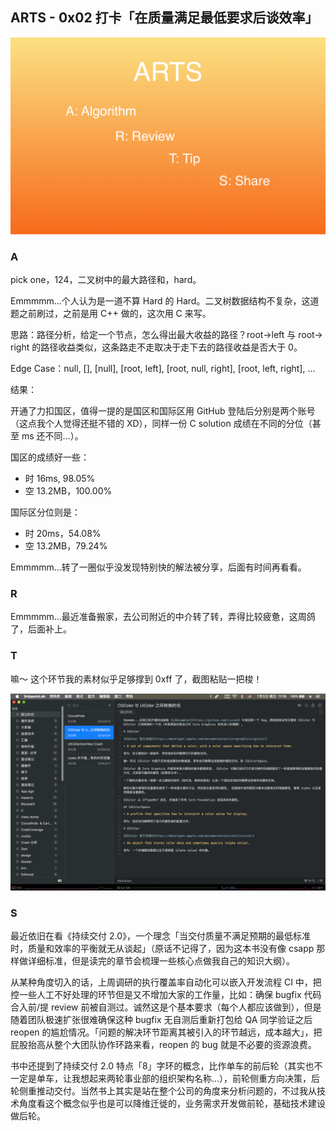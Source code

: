 ## ARTS - 0x02 打卡「在质量满足最低要求后谈效率」

![](../../arts.png)

### A

pick one，124，二叉树中的最大路径和，hard。

Emmmmm...个人认为是一道不算 Hard 的 Hard。二叉树数据结构不复杂，这道题之前刷过，之前是用 C++ 做的，这次用 C 来写。

思路：路径分析，给定一个节点，怎么得出最大收益的路径？root->left 与 root-> right 的路径收益类似，这条路走不走取决于走下去的路径收益是否大于 0。

Edge Case：null, [], [null], [root, left], [root, null, right], [root, left, right], ...

结果：

开通了力扣国区，值得一提的是国区和国际区用 GitHub 登陆后分别是两个账号（这点我个人觉得还挺不错的 XD），同样一份 C solution 成绩在不同的分位（甚至 ms 还不同...）。

国区的成绩好一些：

- 时 16ms, 98.05%
- 空 13.2MB，100.00%

国际区分位则是：

- 时 20ms，54.08%
- 空 13.2MB，79.24%

Emmmmm...转了一圈似乎没发现特别快的解法被分享，后面有时间再看看。

### R

Emmmmm...最近准备搬家，去公司附近的中介转了转，弄得比较疲惫，这周鸽了，后面补上。

### T

嘛～ 这个环节我的素材似乎足够撑到 0xff 了，截图粘贴一把梭！

![](./tip_cgcolor_2_uicolor.png)

### S

最近依旧在看《持续交付 2.0》，一个理念「当交付质量不满足预期的最低标准时，质量和效率的平衡就无从谈起」（原话不记得了，因为这本书没有像 csapp 那样做详细标准，但是读完的章节会梳理一些核心点做我自己的知识大纲）。

从某种角度切入的话，上周调研的执行覆盖率自动化可以嵌入开发流程 CI 中，把控一些人工不好处理的环节但是又不增加大家的工作量，比如：确保 bugfix 代码合入前/提 review 前被自测过。诚然这是个基本要求（每个人都应该做到），但是随着团队极速扩张很难确保这种 bugfix 无自测后重新打包给 QA 同学验证之后 reopen 的尴尬情况。「问题的解决环节距离其被引入的环节越远，成本越大」，把屁股抬高从整个大团队协作环路来看，reopen 的 bug 就是不必要的资源浪费。

书中还提到了持续交付 2.0 特点「8」字环的概念，比作单车的前后轮（其实也不一定是单车，让我想起来两轮事业部的组织架构名称...），前轮侧重方向决策，后轮侧重推动交付。当然书上其实是站在整个公司的角度来分析问题的，不过我从技术角度看这个概念似乎也是可以降维迁徙的，业务需求开发做前轮，基础技术建设做后轮。

